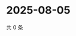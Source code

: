 # 2025-08-05

共 0 条

<!-- BEGIN ZHIHUVIDEO -->
<!-- 最后更新时间 Tue Aug 05 2025 19:12:02 GMT+0800 (China Standard Time) -->

<!-- END ZHIHUVIDEO -->
